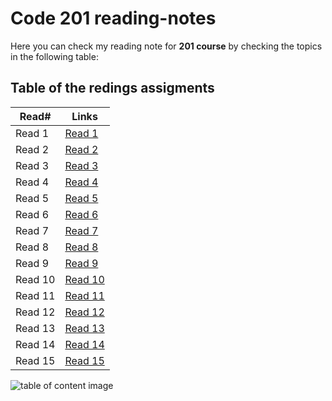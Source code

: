 # Code 201 reading-notes

Here you can check my reading note for **201 course** by checking the topics in the following table:

## Table of the redings assigments 

Read#      |      Links
-----------|-------------
Read 1     |  [Read 1](https://malekhassan.github.io/reading-notes/prep%20work/Class01)
Read 2     |  [Read 2](https://malekhassan.github.io/reading-notes/Class02/Class02)
Read 3     |  [Read 3](https://malekhassan.github.io/reading-notes/Class03/Class03)
Read 4     |  [Read 4]()
Read 5     |  [Read 5]()
Read 6     |  [Read 6]()
Read 7     |  [Read 7]()
Read 8     |  [Read 8]()
Read 9     |  [Read 9]()
Read 10    |  [Read 10]()
Read 11    |  [Read 11]()
Read 12    |  [Read 12]()
Read 13    |  [Read 13]()
Read 14    |  [Read 14]()
Read 15    |  [Read 15]()

![table of content image](https://notionpress.com/blog/wp-content/uploads/2015/07/table-of-contents1.jpg)